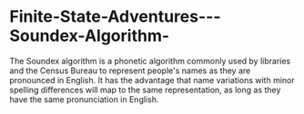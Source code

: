 # Finite-State-Adventures---Soundex-Algorithm-
The Soundex algorithm is a phonetic algorithm commonly used by libraries and the Census Bureau to represent people's names as they are pronounced in English. It has the advantage that name variations with minor spelling differences will map to the same representation, as long as they have the same pronunciation in English. 

